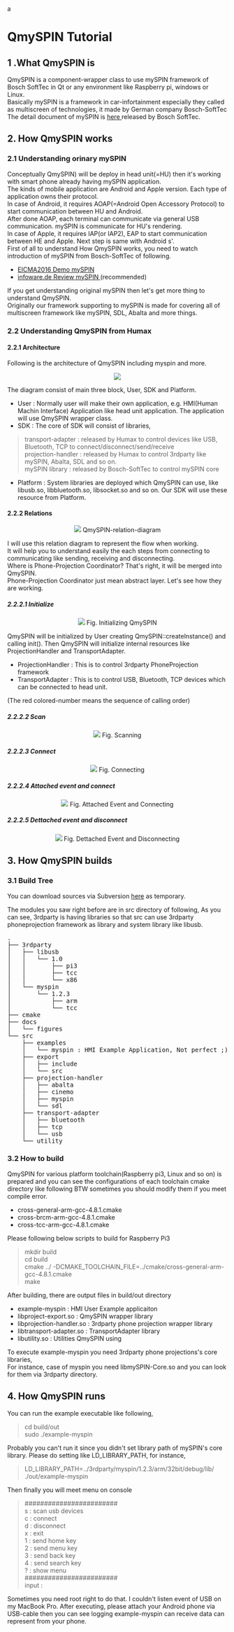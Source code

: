 a
# QmySPIN Tutorial
## 1 .What QmySPIN is

QmySPIN is a component-wrapper class to use mySPIN framework of Bosch SoftTec in Qt or any environment like Raspberry pi, windows or Linux.<br>
Basically mySPIN is a framework in car-infortainment especially they called as multiscreen of technologies, it made by German company Bosch-SoftTec <br>
The detail document of mySPIN is <a href="http://www.bosch-softtec.com/myspin.html"> here </a> released by Bosch SoftTec.

## 2. How QmySPIN works

### 2.1 Understanding orinary mySPIN
Conceptually QmySPIN) will be deploy in head unit(=HU) then it's working with smart phone already having mySPIN application. <br>
The kinds of mobile application are Android and Apple version. Each type of application owns their protocol.<br>
In case of Android, it requires AOAP(=Android Open Accessory Protocol) to start communication between HU and Android. <br>
After done AOAP, each terminal can communicate via general USB communication. mySPIN is communicate for HU's rendering. <br>
In case of Apple, it requires IAP(or IAP2), EAP to start communication between HE and Apple. Next step is same with Android
s'.<br>
First of all to understand How QmySPIN works, you need to watch introduction of mySPIN from Bosch-SoftTec of following. <br>

* <a href="https://www.youtube.com/watch?v=W-oRnY5G5WQ"> EICMA2016 Demo mySPIN </a>
* <a href="https://www.youtube.com/watch?v=Xm8vdCJfDZs"> infoware.de Review mySPIN </a> (recommended)

If you get understanding original mySPIN then let's get more thing to understand QmySPIN. <br>
Originally our framework supporting to mySPIN is made for covering all of multiscreen framework like mySPIN, SDL, Abalta and more things.<br>


### 2.2 Understanding QmySPIN from Humax

#### 2.2.1 Architecture


Following is the architecture of QmySPIN including myspin and more.

<center>
<img src="https://github.com/tehokang/public-figures/blob/master/qmyspin/qmyspin-architecture.png?raw=true"/>
</center>

The diagram consist of main three block, User, SDK and Platform. 
* User : Normally user will make their own application, e.g. HMI(Human Machin Interface) Application like head unit application. The application will use QmySPIN wrapper class.
* SDK : The core of SDK will consist of libraries, 
> transport-adapter : released by Humax to control devices like USB, Bluetooth, TCP to connect/disconnect/send/receive <br>
> projection-handler : released by Humax to control 3rdparty like mySPIN, Abalta, SDL and so on.<br>
> mySPIN library : released by Bosch-SoftTec to control mySPIN core <br>
* Platform : System libraries are deployed which QmySPIN can use, like libusb.so, libbluetooth.so, libsocket.so and so on. Our SDK will use these resource from Platform.<br>


#### 2.2.2 Relations

<center><img src="https://github.com/tehokang/public-figures/blob/master/qmyspin/QmySPIN-relation-flow.png?raw=true"/> QmySPIN-relation-diagram </center>

I will use this relation diagram to represent the flow when working. <br>
It will help you to understand easily the each steps from connecting to communicating like sending, receiving and disconnecting. <br>
Where is Phone-Projection Coordinator? That's right, it will be merged into QmySPIN. <br>
Phone-Projection Coordinator just mean abstract layer. Let's see how they are working. <br>

##### 2.2.2.1 Initialize

<center><img src="https://github.com/tehokang/public-figures/blob/master/qmyspin/QmySPIN-relation-flow-initialize.png?raw=true"/> Fig. Initializing QmySPIN </center>

QmySPIN will be initialized by User creating QmySPIN::createInstance() and calling init(). Then QmySPIN will initialize internal resources like ProjectionHandler and TransportAdapter.
* ProjectionHandler : This is to control 3rdparty PhoneProjection framework
* TransportAdapter : This is to control USB, Bluetooth, TCP devices which can be connected to head unit.

(The red colored-number means the sequence of calling order)

##### 2.2.2.2 Scan

<center><img src="https://github.com/tehokang/public-figures/blob/master/qmyspin/QmySPIN-relation-flow-scan.png?raw=true"/> Fig. Scanning </center>

##### 2.2.2.3 Connect

<center><img src="https://github.com/tehokang/public-figures/blob/master/qmyspin/QmySPIN-relation-flow-connect.png?raw=true"/> Fig. Connecting </center>

##### 2.2.2.4 Attached event and connect

<center><img src="https://github.com/tehokang/public-figures/blob/master/qmyspin/QmySPIN-relation-flow-attached-event.png?raw=true"/> Fig. Attached Event and Connecting </center>

##### 2.2.2.5 Dettached event and disconnect

<center><img src="https://github.com/tehokang/public-figures/blob/master/qmyspin/QmySPIN-relation-flow-dettached-event.png?raw=true"/> Fig. Dettached Event and Disconnecting </center>

## 3. How QmySPIN builds

### 3.1 Build Tree

You can download sources via Subversion [here](http://svn.humaxdigital.com/browser/home/thkang2/qmyspin/) as temporary.

The modules you saw right before are in src directory of following, 
As you can see, 3rdparty is having libraries so that src can use 3rdparty phoneprojection framework as library and system library like libusb.

<pre>
.
├── 3rdparty
│   ├── libusb
│   │   └── 1.0
│   │       ├── pi3
│   │       ├── tcc
│   │       └── x86
│   └── myspin
│       └── 1.2.3
│           ├── arm
│           └── tcc
├── cmake
├── docs
│   └── figures
└── src
    ├── examples
    │   └── myspin : HMI Example Application, Not perfect ;)
    ├── export
    │   ├── include
    │   └── src
    ├── projection-handler
    │   ├── abalta
    │   ├── cinemo
    │   ├── myspin
    │   └── sdl
    ├── transport-adapter
    │   ├── bluetooth
    │   ├── tcp
    │   └── usb
    └── utility
</pre>

### 3.2 How to build

QmySPIN for various platform toolchain(Raspberry pi3, Linux and so on) is prepared and you can see the configurations of each toolchain cmake directory like following BTW sometimes you should modify them if you meet compile error.
* cross-general-arm-gcc-4.8.1.cmake
* cross-brcm-arm-gcc-4.8.1.cmake
* cross-tcc-arm-gcc-4.8.1.cmake

Please following below scripts to build for Raspberry Pi3
> mkdir build <br>
> cd build <br>
> cmake ../ -DCMAKE_TOOLCHAIN_FILE=../cmake/cross-general-arm-gcc-4.8.1.cmake <br>
> make <br>

After building, there are output files in build/out directory
* example-myspin : HMI User Example applicaiton 
* libproject-export.so : QmySPIN wrapper library
* libprojection-handler.so : 3rdparty phone projection wrapper library
* libtransport-adapter.so : TransportAdapter library
* libutility.so : Utilities QmySPIN using

To execute example-myspin you need 3rdparty phone projections's core libraries, <br>
For instance, case of myspin you need libmySPIN-Core.so and you can look for them via 3rdparty directory.




## 4. How QmySPIN runs

You can run the example executable like following, <br>
> cd build/out <br>
> sudo ./example-myspin <br>

Probably you can't run it since you didn't set library path of mySPIN's core library.
Please do setting like LD_LIBRARY_PATH, for instance,
> LD_LIBRARY_PATH=../3rdparty/myspin/1.2.3/arm/32bit/debug/lib/ ./out/example-myspin

Then finally you will meet menu on console
>######################## <br>
> s : scan usb devices <br>
> c : connect <br>
> d : disconnect <br>
> x : exit <br>
> 1 : send home key <br>
> 2 : send menu key <br>
> 3 : send back key <br>
> 4 : send search key <br>
> ? : show menu <br>
>######################## <br>
>input : <br>

Sometimes you need root right to do that. I couldn't listen event of USB on my MacBook Pro.
After executing, please attach your Android phone via USB-cable then you can see logging example-myspin can receive data can represent from your phone.
